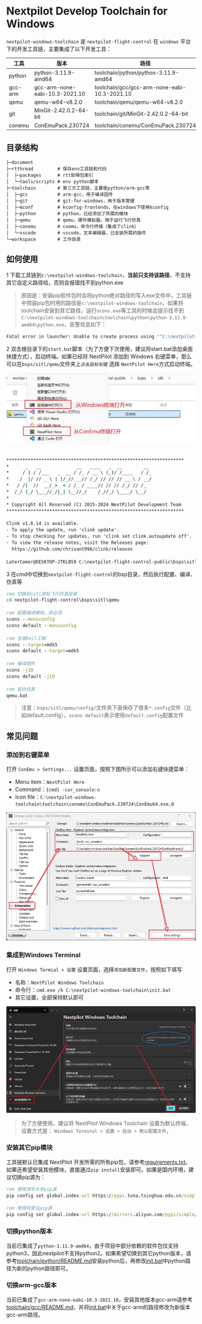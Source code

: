 # Nextpilot Develop Toolchain for Windows

`nextpilot-windows-toolchain` 是 `nextpilot-flight-control` 在 `windows` 平台下的开发工具链，主要集成了以下开发工具：

|工具|版本|路径|
|---|---|---|
|python|python-3.11.9-amd64|toolchain/python/python-3.11.9-amd64|
|gcc-arm|gcc-arm-none-eabi-10.3-2021.10|toolchain/gcc/gcc-arm-none-eabi-10.3-2021.10|
|qemu|qemu-w64-v8.2.0|toolchain/qemu/qemu-w64-v8.2.0|
|git|MinGit-2.42.0.2-64-bit|toolchain/git/MinGit-2.42.0.2-64-bit|
|conemu|ConEmuPack.230724|toolchain/conemu/ConEmuPack.230724|

## 目录结构

```
├─document
├─rtthread         # 保存env工具链和代码
│  ├─packages      # rtt软降包索引
│  └─tools/scripts # env python脚本
├─toolchain        # 第三方工具链，主要是python/arm-gcc等
│  ├─gcc           # arm-gcc，用于编译固件
│  ├─git           # git-for-windows，用于版本管理
│  ├─mconf         # kconfig-frontends，在windows下使用kconfig
│  ├─python        # python，已经添加了所需的模块
│  ├─qemu          # qemu，硬件模拟器，用于运行飞行仿真
│  ├─conemu        # coemu，命令行终端（集成了clink）
│  └─vscode        # vscode，文本编辑器，已安装所需的插件
└─workspace        # 工作目录
```

## 如何使用

1 下载工具链到`c:\nextpilot-windows-toolchain`，**当前只支持该路径**，不支持其它自定义路径哈，否则会报错找不到python.exe

> 原因是：安装pip软件包时会将python绝对路径的写入exe文件中，工具链中预装pip包时用的路径是`c:\nextpilot-windows-toolchain`，如果将toolchain安装到其它路径，运行`scons.exe`等工具的时候会提示找不到`C:\nextpilot-windows-toolchain\toolchain\python\python-3.11.9-amd64\python.exe`，告警信息如下：

```bat
Fatal error in launcher: Unable to create process using '"C:\nextpilot-windows-toolchain\toolchain\python\python-3.11.9-amd64\python.exe"  "D:\nextpilot-windows-toolchain\toolchain\python\python-3.11.9-amd64\Scripts\scons.exe" ': ???????????
```

2 双击根目录下的`start.bat`脚本（为了方便下次使用，建议将start.bat添加桌面快捷方式），启动终端。如果已经将 NextPilot 添加到 Windows 右键菜单，那么可以在`bsps/sitl/qemu`文件夹上`点击鼠标右键` 选择 `NextPilot Here`方式启动终端。

![](./toolchain/conemu/start-from-contex-menu.jpg)

```bat

******************************************************************
*      _   __             __   ____   _  __        __
*     / | / /___   _  __ / /_ / __ \ (_)/ /____   / /_
*    /  |/ // _ \ | |/_// __// /_/ // // // __ \ / __/
*   / /|  //  __/_>  < / /_ / ____// // // /_/ // /_
*  /_/ |_/ \___//_/|_| \__//_/    /_//_/ \____/ \__/
*
* Copyright All Reserved (C) 2015-2024 NextPilot Development Team
******************************************************************

Clink v1.6.14 is available.
- To apply the update, run 'clink update'.
- To stop checking for updates, run 'clink set clink.autoupdate off'.
- To view the release notes, visit the Releases page:
  https://github.com/chrisant996/clink/releases

LaterComer@DESKTOP-JTKLBS9 C:\nextpilot-flight-control-public\bsps\sitl\qemu
```

3 在cmd中切换到`nextpilot-flight-control`的bsp目录，然后执行配置、编译、仿真等

```bat
rem 切换到sitl虚拟飞行仿真目录
cd nextpilot-flight-control\bsps\sitl\qemu

rem 配置编译模块，非必须
scons --menuconfig
scons default --menuconfig

rem 生成keil工程
scons --target=mdk5
scons default --target=mdk5

rem 编译固件
scons -j10
scons default -j10

rem 启动仿真
qemu.bat
```

> 注意：`bsps/sitl/qemu/config/`文件夹下面保存了很多`*.config`文件（比如default.config），`scons default`表示使用`default.config`配置文件

## 常见问题

### 添加到右键菜单

打开 `ConEmu > Settings...` 设置页面，按照下图所示可以添加右键快捷菜单：

- Menu item：`NextPilot Here`
- Command：`{cmd} -cur_console:n`
- Icon file：`C:\nextpilot-windows-toolchain\toolchain\conemu\ConEmuPack.230724\ConEmu64.exe,0`

![](./toolchain/conemu/add-to-contex-menu.jpg)

### 集成到Windows Terminal

打开 `Windows Termial > 设置` 设置页面，选择`添加新配置文件`，按照如下填写

- 名称：`NextPilot Windows Toolchain`
- 命令行：`cmd.exe /k C:\nextpilot-windows-toolchain\init.bat`
- 其它设置，全部保持默认即可

![](./toolchain/conemu/add-to-window-terminal.jpg)

> 为了方便使用，建议将 NextPilot Windows Toolchain 设置为默认终端，设置方式是： `Windows Terminal > 设置 > 启动 > 默认配置文件`，

### 安装其它pip模块

工具链默认已集成 NextPilot 开发所需的所有pip包，请参考[requirements.txt](./toolchain/python/requirements.txt)。
如果还希望安装其他模块，直接通过`pip install`安装即可。如果是国内环境，建议切换pip源为：

```bat
rem 使用清华大学pip源
pip config set global.index-url https://pypi.tuna.tsinghua.edu.cn/simple

rem 使用阿里云pip源
pip config set global.index-url https://mirrors.aliyun.com/pypi/simple/

```

### 切换python版本

当前已集成了`python-3.11.9-amd64`，由于项目中部分依赖的软件包仅支持python3，因此nextpilot不支持python2。如果希望切换到其它python版本，请参考[toolchain/python/README.md](toolchain/python/README.md)安装python后，再修改[init.bat](init.bat)中python路径为新的python路径即可。

### 切换arm-gcc版本

当前已集成了`gcc-arm-none-eabi-10.3-2021.10`，安装其他版本gcc-arm请参考[toolchain/gcc/README.md](toolchain/gcc/README.md)，并将[init.bat](init.bat)中关于gcc-arm的路径修改为新版本gcc-arm路径。
